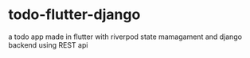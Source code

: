 # todo-flutter-django
a todo app made in flutter with riverpod state mamagament and django backend using REST api

